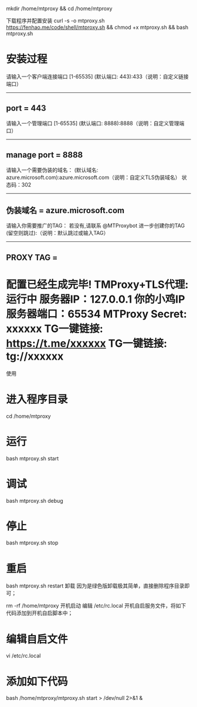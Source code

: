 mkdir /home/mtproxy && cd /home/mtproxy

下载程序并配置安装
curl -s -o mtproxy.sh https://fenhao.me/code/shell/mtproxy.sh && chmod +x mtproxy.sh && bash mtproxy.sh

安装过程
=========================================
请输入一个客户端连接端口 [1-65535]
(默认端口: 443):433（说明：自定义链接端口）

---------------------------
port = 443
---------------------------

请输入一个管理端口 [1-65535]
(默认端口: 8888):8888（说明：自定义管理端口）

---------------------------
manage port = 8888
---------------------------

请输入一个需要伪装的域名：
(默认域名: azure.microsoft.com):azure.microsoft.com（说明：自定义TLS伪装域名）
状态码：302

---------------------------
伪装域名 = azure.microsoft.com
---------------------------

请输入你需要推广的TAG：
若没有,请联系 @MTProxybot 进一步创建你的TAG
(留空则跳过):（说明：默认跳过或输入TAG）

---------------------------
PROXY TAG = 
---------------------------

配置已经生成完毕!
TMProxy+TLS代理: 运行中
服务器IP：127.0.0.1  你的小鸡IP
服务器端口：65534
MTProxy Secret:  xxxxxx
TG一键链接: https://t.me/xxxxxx
TG一键链接: tg://xxxxxx
=========================================
使用
# 进入程序目录
cd /home/mtproxy

# 运行
bash mtproxy.sh start

# 调试
bash mtproxy.sh debug

# 停止
bash mtproxy.sh stop

# 重启
bash mtproxy.sh restart
卸载
因为是绿色版卸载极其简单，直接删除程序目录即可；

rm -rf /home/mtproxy
开机启动
编辑 /etc/rc.local 开机自启服务文件，将如下代码添加到开机自启脚本中；

# 编辑自启文件
vi /etc/rc.local

# 添加如下代码
bash /home/mtproxy/mtproxy.sh start > /dev/null 2>&1 &
